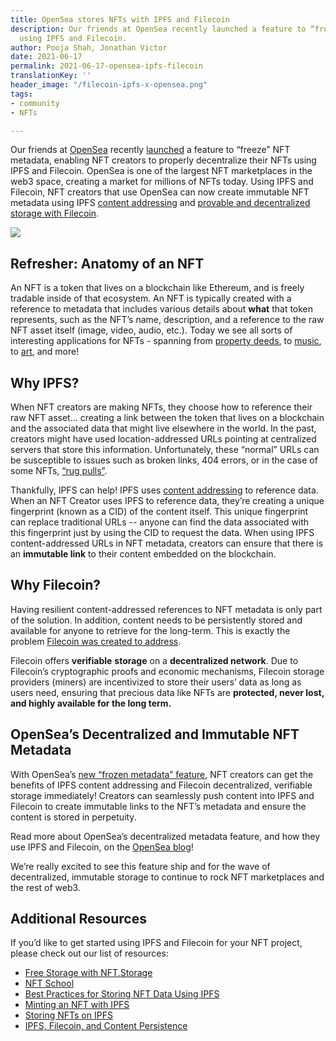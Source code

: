 ```yaml
---
title: OpenSea stores NFTs with IPFS and Filecoin
description: Our friends at OpenSea recently launched a feature to “freeze” NFT metadata
  using IPFS and Filecoin.
author: Pooja Shah, Jonathan Victor
date: 2021-06-17
permalink: 2021-06-17-opensea-ipfs-filecoin
translationKey: ''
header_image: "/filecoin-ipfs-x-opensea.png"
tags:
- community
- NFTs

---
```

Our friends at [OpenSea](https://opensea.io/) recently [launched](https://opensea.io/blog/announcements/decentralizing-nft-metadata-on-opensea/) a feature to “freeze” NFT metadata, enabling NFT creators to properly decentralize their NFTs using IPFS and Filecoin. OpenSea is one of the largest NFT marketplaces in the web3 space, creating a market for millions of NFTs today. Using IPFS and Filecoin, NFT creators that use OpenSea can now create immutable NFT metadata using IPFS [content addressing](https://blog.ipfs.tech/2021-04-05-storing-nfts-on-ipfs/) and [provable and decentralized storage with Filecoin](https://blog.ipfs.tech/2021-06-03-ipfs-filecoin-content-persistence/).

![](../assets/screen-shot-2021-06-17-at-1-38-49-pm.png)

## **Refresher: Anatomy of an NFT**

An NFT is a token that lives on a blockchain like Ethereum, and is freely tradable inside of that ecosystem. An NFT is typically created with a reference to metadata that includes various details about **what** that token represents, such as the NFT’s name, description, and a reference to the raw NFT asset itself (image, video, audio, etc.). Today we see all sorts of interesting applications for NFTs - spanning from [property deeds](https://www.theverge.com/2021/4/16/22388177/nft-house-real-estate-opensea-thousand-oaks-california), to [music](https://async.art/music), to [art](https://ipfsgateway.makersplace.com/ipfs/QmXkxpwAHCtDXbbZHUwqtFucG1RMS6T87vi1CdvadfL7qA), and more!

## **Why IPFS?**

When NFT creators are making NFTs, they choose how to reference their raw NFT asset… creating a link between the token that lives on a blockchain and the associated data that might live elsewhere in the world. In the past, creators might have used location-addressed URLs pointing at centralized servers that store this information. Unfortunately, these “normal” URLs can be susceptible to issues such as broken links, 404 errors, or in the case of some NFTs, [“rug pulls”](https://twitter.com/neitherconfirm/status/1369285946198396928?lang=en).

Thankfully, IPFS can help! IPFS uses [content addressing](https://blog.ipfs.tech/2021-04-05-storing-nfts-on-ipfs/) to reference data. When an NFT Creator uses IPFS to reference data, they’re creating a unique fingerprint (known as a CID) of the content itself. This unique fingerprint can replace traditional URLs -- anyone can find the data associated with this fingerprint just by using the CID to request the data. When using IPFS content-addressed URLs in NFT metadata, creators can ensure that there is an **immutable link** to their content embedded on the blockchain.

## **Why Filecoin?**

Having resilient content-addressed references to NFT metadata is only part of the solution. In addition, content needs to be persistently stored and available for anyone to retrieve for the long-term. This is exactly the problem [Filecoin was created to address](https://blog.ipfs.tech/2021-06-03-ipfs-filecoin-content-persistence/).

Filecoin offers **verifiable** **storage** on a **decentralized network**. Due to Filecoin’s cryptographic proofs and economic mechanisms, Filecoin storage providers (miners) are incentivized to store their users’ data as long as users need, ensuring that precious data like NFTs are **protected, never lost, and highly available for the long term.**

## **OpenSea’s Decentralized and Immutable NFT Metadata**

With OpenSea’s [new “frozen metadata” feature](https://opensea.io/blog/announcements/decentralizing-nft-metadata-on-opensea/), NFT creators can get the benefits of IPFS content addressing and Filecoin decentralized, verifiable storage immediately! Creators can seamlessly push content into IPFS and Filecoin to create immutable links to the NFT’s metadata and ensure the content is stored in perpetuity.

Read more about OpenSea’s decentralized metadata feature, and how they use IPFS and Filecoin, on the [OpenSea blog](https://opensea.io/blog)!

We’re really excited to see this feature ship and for the wave of decentralized, immutable storage to continue to rock NFT marketplaces and the rest of web3.

## **Additional Resources**

If you’d like to get started using IPFS and Filecoin for your NFT project, please check out our list of resources:

* [Free Storage with NFT.Storage](https://nft.storage)
* [NFT School](https://nftschool.dev "NFT School")
* [Best Practices for Storing NFT Data Using IPFS](https://docs.ipfs.tech/how-to/best-practices-for-nft-data/#types-of-ipfs-links-and-when-to-use-them)
* [Minting an NFT with IPFS](https://ipfs.us4.list-manage.com/track/click?u=25473244c7d18b897f5a1ff6b&id=bcae62b60f&e=7fccf7a909)
* [Storing NFTs on IPFS](https://blog.ipfs.tech/2021-04-05-storing-nfts-on-ipfs/)
* [IPFS, Filecoin, and Content Persistence](https://blog.ipfs.tech/2021-06-03-ipfs-filecoin-content-persistence/)